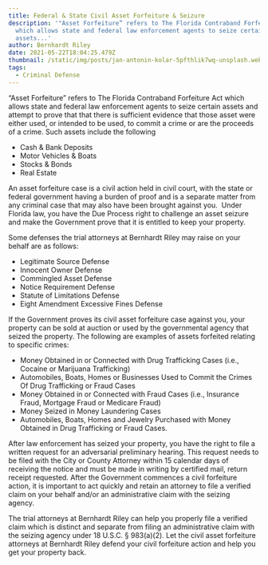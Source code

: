```yaml
---
title: Federal & State Civil Asset Forfeiture & Seizure
description: '"Asset Forfeiture” refers to The Florida Contraband Forfeiture Act
  which allows state and federal law enforcement agents to seize certain
  assets...'
author: Bernhardt Riley
date: 2021-05-22T18:04:25.479Z
thumbnail: /static/img/posts/jan-antonin-kolar-5pfthlik7wq-unsplash.webp
tags:
  - Criminal Defense
---
```

“Asset Forfeiture” refers to The Florida Contraband Forfeiture Act which allows state and federal law enforcement agents to seize certain assets and attempt to prove that that there is sufficient evidence that those asset were either used, or intended to be used, to commit a crime or are the proceeds of a crime. Such assets include the following

* Cash & Bank Deposits
* Motor Vehicles & Boats
* Stocks & Bonds
* Real Estate

An asset forfeiture case is a civil action held in civil court, with the state or federal government having a burden of proof and is a separate matter from any criminal case that may also have been brought against you.  Under Florida law, you have the Due Process right to challenge an asset seizure and make the Government prove that it is entitled to keep your property.

Some defenses the trial attorneys at Bernhardt Riley may raise on your behalf are as follows:

* Legitimate Source Defense
* Innocent Owner Defense
* Commingled Asset Defense
* Notice Requirement Defense
* Statute of Limitations Defense
* Eight Amendment Excessive Fines Defense

If the Government proves its civil asset forfeiture case against you, your property can be sold at auction or used by the governmental agency that seized the property. The following are examples of assets forfeited relating to specific crimes:

* Money Obtained in or Connected with Drug Trafficking Cases (i.e., Cocaine or Marijuana Trafficking)
* Automobiles, Boats, Homes or Businesses Used to Commit the Crimes Of Drug Trafficking or Fraud Cases
* Money Obtained in or Connected with Fraud Cases (i.e., Insurance Fraud, Mortgage Fraud or Medicare Fraud)
* Money Seized in Money Laundering Cases
* Automobiles, Boats, Homes and Jewelry Purchased with Money Obtained in Drug Trafficking or Fraud Cases.

After law enforcement has seized your property, you have the right to file a written request for an adversarial preliminary hearing. This request needs to be filed with the City or County Attorney within 15 calendar days of receiving the notice and must be made in writing by certified mail, return receipt requested. After the Government commences a civil forfeiture action, it is important to act quickly and retain an attorney to file a verified claim on your behalf and/or an administrative claim with the seizing agency. 

The trial attorneys at Bernhardt Riley can help you properly file a verified claim which is distinct and separate from filing an administrative claim with the seizing agency under 18 U.S.C. § 983(a)(2). Let the civil asset forfeiture attorneys at Bernhardt Riley defend your civil forfeiture action and help you get your property back.